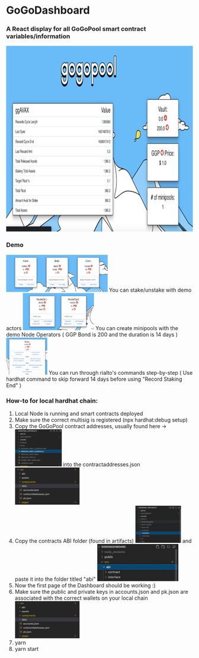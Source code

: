 # GoGoDashboard
### A React display for all GoGoPool smart contract variables/information
<img src="https://github.com/CarterBloop/GoGoDashboard/blob/cody-branch/Screenshot.png" height="500px"> </img>
### Demo
<img src="https://github.com/CarterBloop/GoGoDashboard/blob/cody-branch/demo1.png" height="100px"> </img>
You can stake/unstake with demo actors
<img src="https://github.com/CarterBloop/GoGoDashboard/blob/cody-branch/demo2.png" height="100px"> </img>
You can create minipools with the demo Node Operators ( GGP Bond is 200 and the duration is 14 days )
<img src="https://github.com/CarterBloop/GoGoDashboard/blob/cody-branch/demo3.png" height="100px"> </img>
You can run through rialto's commands step-by-step ( Use hardhat command to skip forward 14 days before using "Record Staking End" )
### How-to for local hardhat chain:
1) Local Node is running and smart contracts deployed
2) Make sure the correct multisig is registered (npx hardhat:debug setup)
3) Copy the GoGoPool contract addresses, usually found here -> <img src="https://github.com/CarterBloop/GoGoDashboard/blob/cody-branch/setup1.png" height="100px"> </img> into the contractaddresses.json <img src="https://github.com/CarterBloop/GoGoDashboard/blob/cody-branch/setup2.png" height="100px"> </img> 
4) Copy the contracts ABI folder (found in artifacts) <img src="https://github.com/CarterBloop/GoGoDashboard/blob/cody-branch/setup3.png" height="100px"> </img> and paste it into the folder titled "abi" <img src="https://github.com/CarterBloop/GoGoDashboard/blob/cody-branch/setup4.png" height="100px"> </img>
5) Now the first page of the Dashboard should be working :)
6) Make sure the public and private keys in accounts.json and pk.json are associated with the correct wallets on your local chain <img src="https://github.com/CarterBloop/GoGoDashboard/blob/cody-branch/setup2.png" height="100px"> </img>
7) yarn
8) yarn start
